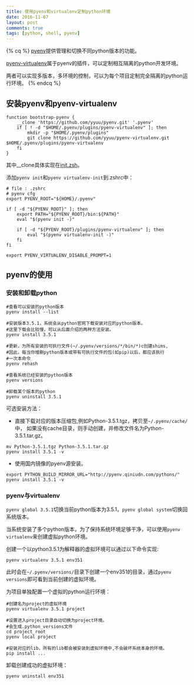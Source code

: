 ```yaml
---
title: 使用pyenv和virtualenv定制python环境
date: 2016-11-07
layout: post
comments: true
tags: [python, shell, pyenv]
---
```

{% cq %}
[pyenv](https://github.com/yyuu/pyenv)提供管理和切换不同python版本的功能。

[pyenv-virtualenv](https://github.com/yyuu/pyenv-virtualenv)属于pyenv的插件，可以定制相互隔离的python开发环境。

两者可以实现多版本，多环境的控制，可以为每个项目定制完全隔离的python运行环境。
{% endcq %}

## 安装pyenv和pyenv-virtualenv
 
```shell
function bootstrap-pyenv {
    __clone 'https://github.com/yyuu/pyenv.git' '.pyenv'
    if [ ! -d "$HOME/.pyenv/plugins/pyenv-virtualenv" ]; then
        mkdir -p "$HOME/.pyenv/plugins"
        git clone https://github.com/yyuu/pyenv-virtualenv.git $HOME/.pyenv/plugins/pyenv-virtualenv
    fi
}
```
其中__clone具体实现在[init.zsh](https://github.com/freereaper/dotfiles/blob/dev/init.zsh)。

<!-- more -->

添加`pyenv init`和`pyenv virtualenv-init`到.zshrc中：
```shell
# file : .zshrc
# pyenv cfg
export PYENV_ROOT="${HOME}/.pyenv"

if [ -d "${PYENV_ROOT}" ]; then
    export PATH="${PYENV_ROOT}/bin:${PATH}"
    eval "$(pyenv init -)"

    if [ -d "${PYENV_ROOT}/plugins/pyenv-virtualenv" ]; then
        eval "$(pyenv virtualenv-init -)"
    fi
fi

export PYENV_VIRTUALENV_DISABLE_PROMPT=1
```

## pyenv的使用

### 安装和卸载python

``` shell
#查看可以安装的python版本
pyenv install --list

#安装版本3.5.1，系统会从python官网下载安装对应的python版本。
#这里下载会比较慢，可以从后面介绍的两种方法安装。
pyenv install 3.5.1

#更新，为所有安装的可执行文件(~/.pyenv/versions/*/bin/*)c创建shims,
#因此，每当你增删python版本或带有可执行文件的包(如pip)以后，都应该执行
#一次本命令
pyenv rehash

#查看系统已经安装的python版本
pyenv versions

#卸载某个版本的python
pyenv uninstall 3.5.1
```

可选安装方法：
* 直接下载对应的版本压缩包,例如Python-3.5.1.tgz，拷贝至`~/.pyenv/cache/`中，
如果没有cache目录，则手动创建，并修改文件名为Python-3.5.1.tar.gz。
```shell
mv Python-3.5.1.tgz Python-3.5.1.tar.gz
pyenv install 3.5.1 -v
```

* 使用国内镜像的pyenv源安装。
```shell
export PYTHON_BUILD_MIRROR_URL="http://pyenv.qiniudn.com/pythons/"
pyenv install 3.5.1 -v
```

### pyenv与virtualenv

`pyenv global 3.5.1`切换当前python版本为3.5.1，`pyenv global system`切换回系统版本。

当系统安装了多个python版本，为了保持系统环境足够干净，可以使用`pyenv virtualenv`来创建虚拟python环境。

创建一个以python3.5.1为解释器的虚拟环境可以通过以下命令实现:
```shell
pyenv virtualenv 3.5.1 env351
```
此时会在`~/.pyenv/versions/`目录下创建一个env351的目录，通过`pyenv versions`即可看到当前创建的虚拟环境。

为项目单独配置一个虚拟的python运行环境：
```shell
#创建名为project的虚拟环境
pyenv virtualenv 3.5.1 project

#设置进入project目录自动切换为project环境。
#会生成.python_versions文件
cd project_root
pyenv local project

#安装对应的lib，所有的lib都会被安装到虚拟环境中,不会破坏系统本身的环境。
pip install ...
```


卸载创建成功的虚拟环境：
```shell
pyenv uninstall env351
```

